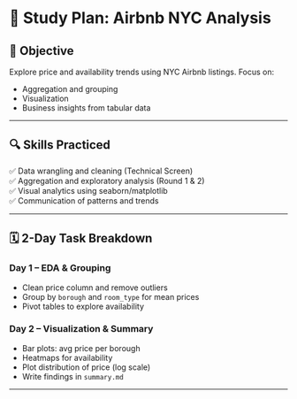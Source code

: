 # 📘 Study Plan: Airbnb NYC Analysis

## 🎯 Objective
Explore price and availability trends using NYC Airbnb listings. Focus on:
- Aggregation and grouping
- Visualization
- Business insights from tabular data

---

## 🔍 Skills Practiced
✅ Data wrangling and cleaning (Technical Screen)  
✅ Aggregation and exploratory analysis (Round 1 & 2)  
✅ Visual analytics using seaborn/matplotlib  
✅ Communication of patterns and trends  

---

## 🗓️ 2-Day Task Breakdown

### Day 1 – EDA & Grouping
- Clean price column and remove outliers
- Group by `borough` and `room_type` for mean prices
- Pivot tables to explore availability

### Day 2 – Visualization & Summary
- Bar plots: avg price per borough
- Heatmaps for availability
- Plot distribution of price (log scale)
- Write findings in `summary.md`

---
